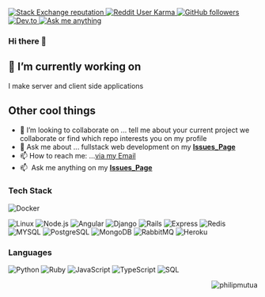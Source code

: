<p align="left">
  <a href="https://stackoverflow.com/users/8342189/philip-mutua">
    <img alt="Stack Exchange reputation" src="https://stackoverflow-badge.vercel.app/?userID=8342189">
  </a>
  <a href="https://reddit.com/u/pmutua">
    <img alt="Reddit User Karma" src="https://img.shields.io/reddit/user-karma/combined/pmutua?label=karma&logo=reddit">
  </a>
  <a href="https://github.com/pmutua?tab=followers">
    <img alt="GitHub followers" src="https://img.shields.io/github/followers/pmutua?color=green&logo=github">
  </a>
    <a href="https://dev.to/pmutua">
    <img alt="Dev.to" src="https://img.shields.io/badge/dev.to-0A0A0A?style=for-the-badge&logo=dev.to&logoColor=white">
  </a>
    </a>
    <a href="https://github.com/pmutua/pmutua/issues?q=is%3Aissue+is%3Aopen+sort%3Aupdated-desc">
    <img alt="Ask me anything" src="https://img.shields.io/badge/Ask%20me-anything-1abc9c.svg">
  </a>
</p>

### Hi there 👋

## 🔭 I’m currently working on

I make server and client side applications 
<!-- + sometimes make web dev videos. -->

<!-- Check them out on [my videos page](#) or visit my [YouTube Channel](#) -->
  
<!-- 😄 Don't forget to subscribe of leave a like on that video that made you happy. -->

<!-- If like what I do, don't hesitate to [buy me a coffee](https://www.buymeacoffee.com/pmutua) or [via PayPal](https://paypal.me/#) -->

<!-- ## 🌱 I’m currently learning

- ![Golang](https://img.shields.io/badge/-Go-000?&logo=Go) -->

## Other cool things

<!-- - 😄 I build custom fullstack applications. -->
- 👯 I’m looking to collaborate on ... tell me about your current project we collaborate or find which repo interests you on my profile
- 💬 Ask me about ... fullstack web development on my **[Issues_Page]**
- 📫 How to reach me: ...[via my Email](pmutua@live.com)
- :mailbox: &nbsp;Ask me anything on my **[Issues_Page]**

### Tech Stack

<!-- ![AWS](https://img.shields.io/badge/-AWS-000?&logo=Amazon-AWS&logoColor=F90) -->
![Docker](https://img.shields.io/badge/-Docker-000?&logo=Docker)
<!-- ![Kubernetes](https://img.shields.io/badge/-Kubernetes-000?&logo=Kubernetes) -->
![Linux](https://img.shields.io/badge/-Linux-000?&logo=Linux)
![Node.js](https://img.shields.io/badge/-Node.js-000?&logo=node.js)
![Angular](https://img.shields.io/badge/-Angular-000?&logo=Angular)
![Django](https://img.shields.io/badge/-Django-000?&logo=Django)
![Rails](https://img.shields.io/badge/-Rails-000?&logo=Django)
![Express](https://img.shields.io/badge/-Express-000?&logo=Express)
![Redis](https://img.shields.io/badge/-Redis-000?&logo=Redis)
![MYSQL](https://img.shields.io/badge/-MYSQL-000?&logo=MYSQL)
![PostgreSQL](https://img.shields.io/badge/-PostgreSQL-000?&logo=PostgreSQL)
![MongoDB](https://img.shields.io/badge/-MongoDB-000?&logo=MongoDB)
![RabbitMQ](https://img.shields.io/badge/-RabbitMQ-000?&logo=RabbitMQ)
![Heroku](https://img.shields.io/badge/-Heroku-000?&logo=Heroku)

### Languages

![Python](https://img.shields.io/badge/-Python-000?&logo=Python)
![Ruby](https://img.shields.io/badge/-Ruby-000?&logo=Ruby)
![JavaScript](https://img.shields.io/badge/-JavaScript-000?&logo=JavaScript)
![TypeScript](https://img.shields.io/badge/-TypeScript-000?&logo=TypeScript)
![SQL](https://img.shields.io/badge/-SQL-000?&logo=MySQL)

<a href="#philipmutua-title">
  <img src="https://github-readme-stats.vercel.app/api?username=pmutua&show_icons=true&count_private=true&include_all_commits=true" alt="philipmutua" align="right" />
</a>

[Nouveta]: https://github.com/NouvetaLimited "Nouveta Github Home"
[Issues_Page]: https://github.com/pmutua/pmutua/issues "pmutua/issues"
[Linkedin]: https://www.linkedin.com/in/pmutua "Philip Mutua LinkedIn"
